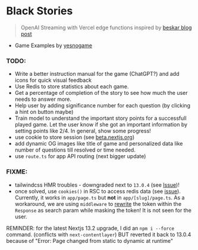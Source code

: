 # Black Stories

> OpenAI Streaming with Vercel edge functions inspired by [beskar blog post](https://www.beskar.co/blog/streaming-openai-completions-vercel-edge)

- Game Examples by [yesnogame](https://yesnogame.net/en/scary)

### TODO:

- Write a better instruction manual for the game (ChatGPT?) and add icons for quick visual feedback
- Use Redis to store statistics about each game.
- Get a percentage of completion of the story to see how much the user needs to answer more.
- Help user by adding significance number for each question (by clicking a hint on button maybe)
- Train model to understand the important story points for a successfull played game. Let the user know if she got an important information by setting points like 2/4. In general, show some progress!
- use cookie to store session (see [beta.nextjs.org](https://beta.nextjs.org/docs/api-reference/file-conventions/route#cookies))
- add dynamic OG images like title of game and personalized data like number of questions till resolved or time needed.
- use `route.ts` for app API routing (next bigger update)

### FIXME:

- tailwindcss HMR troubles - downgraded next to `13.0.4` (see [Issue](https://github.com/tailwindlabs/tailwindcss/issues/9954))!
- once solved, use `cookies()` in RSC to access redis data (see [issue](https://github.com/vercel/next.js/issues/45979)). Currently, it works in `app/page.ts` but **not** in `app/[slug]/page.ts`. As a workaround, we are using `middleware` to [rewrite](https://nextjs.org/docs/api-reference/next.config.js/rewrites) the token within the `Response` as search param while masking the token! It is not seen for the user.

REMINDER: for the latest Nextjs 13.2 upgrade, I did an `npm i --force` command. (conflicts with `next-contentlayer`) BUT reverted it back to 13.0.4 because of "Error: Page changed from static to dynamic at runtime"
